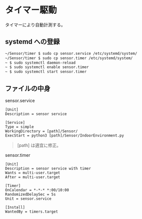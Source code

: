 # タイマー駆動
タイマーにより自動計測する。

## systemd への登録
~~~sh
~/Sensor/timer $ sudo cp sensor.service /etc/systemd/system/
~/Sensor/timer $ sudo cp sensor.timer /etc/systemd/system/
~ $ sudo systemctl daemon-reload
~ $ sudo systemctl enable sensor.timer
~ $ sudo systemctl start sensor.timer
~~~

## ファイルの中身
sensor.service
~~~
[Unit]
Description = sensor service

[Service]
Type = simple
WorkingDirectory = [path]/Sensor/
ExecStart = python3 [path]/Sensor/IndoorEnvironment.py
~~~
> [path] は適宜に修正。

sensor.timer
~~~
[Unit]
Description = sensor service with timer
Wants = multi-user.target
After = multi-user.target

[Timer]
OnCalendar = *-*-* *:00/10:00
RandomizedDelaySec = 5s
Unit = sensor.service

[Install]
WantedBy = timers.target
~~~
